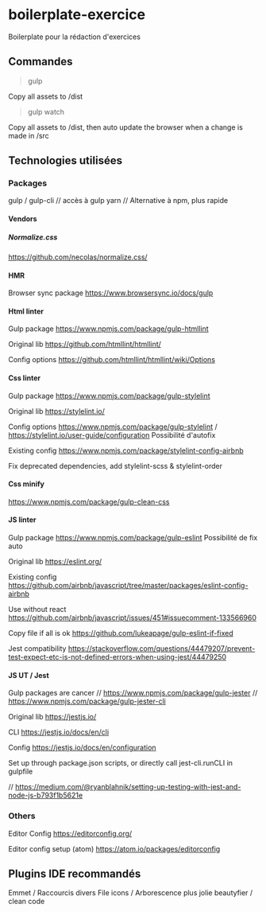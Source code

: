 # boilerplate-exercice
Boilerplate pour la rédaction d'exercices

## Commandes

> gulp

Copy all assets to /dist

> gulp watch

Copy all assets to /dist, then auto update the browser when a change is made in /src


## Technologies utilisées
### Packages
gulp / gulp-cli // accès à gulp
yarn // Alternative à npm, plus rapide

#### Vendors
##### Normalize.css
https://github.com/necolas/normalize.css/

#### HMR
Browser sync package
https://www.browsersync.io/docs/gulp

#### Html linter
Gulp package
https://www.npmjs.com/package/gulp-htmllint

Original lib
https://github.com/htmllint/htmllint/

Config options
https://github.com/htmllint/htmllint/wiki/Options

#### Css linter
Gulp package
https://www.npmjs.com/package/gulp-stylelint

Original lib
https://stylelint.io/

Config options
https://www.npmjs.com/package/gulp-stylelint / https://stylelint.io/user-guide/configuration
Possibilité d'autofix

Existing config
https://www.npmjs.com/package/stylelint-config-airbnb

Fix deprecated dependencies, add stylelint-scss & stylelint-order

#### Css minify
https://www.npmjs.com/package/gulp-clean-css

#### JS linter
Gulp package
https://www.npmjs.com/package/gulp-eslint
Possibilité de fix auto

Original lib
https://eslint.org/

Existing config
https://github.com/airbnb/javascript/tree/master/packages/eslint-config-airbnb

Use without react
https://github.com/airbnb/javascript/issues/451#issuecomment-133566960

Copy file if all is ok
https://github.com/lukeapage/gulp-eslint-if-fixed

Jest compatibility
https://stackoverflow.com/questions/44479207/prevent-test-expect-etc-is-not-defined-errors-when-using-jest/44479250

#### JS UT / Jest
Gulp packages are cancer
// https://www.npmjs.com/package/gulp-jester
// https://www.npmjs.com/package/gulp-jester-cli

Original lib
https://jestjs.io/

CLI
https://jestjs.io/docs/en/cli

Config
https://jestjs.io/docs/en/configuration

Set up through package.json scripts, or directly call jest-cli.runCLI in gulpfile

// https://medium.com/@ryanblahnik/setting-up-testing-with-jest-and-node-js-b793f1b5621e


### Others
Editor Config
https://editorconfig.org/

Editor config setup (atom)
https://atom.io/packages/editorconfig



## Plugins IDE recommandés
Emmet / Raccourcis divers
File icons / Arborescence plus jolie
beautyfier / clean code
